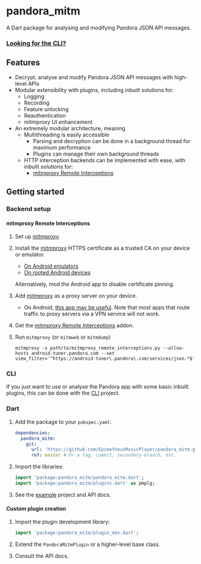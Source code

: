# pandora_mitm

A Dart package for analysing and modifying Pandora JSON API messages.

### [Looking for the CLI?][cli]

## Features

- Decrypt, analyse and modify Pandora JSON API messages with high-level APIs
- Modular extensibility with plugins, including inbuilt solutions for:
  - Logging
  - Recording
  - Feature unlocking
  - Reauthentication
  - mitmproxy UI enhancement
- An extremely modular architecture, meaning
  - Multithreading is easily accessible
    - Parsing and decryption can be done in a background thread for maximum performance
    - Plugins can manage their own background threads
  - HTTP interception backends can be implemented with ease, with inbuilt
    solutions for:
    - [mitmproxy Remote Interceptions][ri]

## Getting started

### Backend setup

#### mitmproxy Remote Interceptions
1. Set up [mitmproxy].
2. Install the [mitmproxy] HTTPS certificate as a trusted CA on your device or emulator.
   - [On Android emulators](https://docs.mitmproxy.org/stable/howto-install-system-trusted-ca-android)
   - [On rooted Android devices](https://github.com/NVISOsecurity/MagiskTrustUserCerts)

   Alternatively, mod the Android app to disable certificate pinning.
3. Add [mitmproxy] as a proxy server on your device.
   - On Android, [this app may be useful](https://github.com/theappbusiness/android-proxy-toggle).
     Note that most apps that route traffic to proxy servers via a VPN service will not work.
4. Get the [mitmproxy Remote Interceptions][ri] addon.
5. Run `mitmproxy` (or `mitmweb` or `mitmdump`)
   ```shell
   mitmproxy -s path/to/mitmproxy_remote_interceptions.py --allow-hosts android-tuner.pandora.com --set view_filter='^https://android-tuner\.pandora\.com/services/json.*$'
   ```

### CLI

If you just want to use or analyse the Pandora app with some basic inbuilt plugins, this can be done with the [CLI][cli]
project.

### Dart

1. Add the package to your `pubspec.yaml`:
   ```yaml
   dependencies:
     pandora_mitm:
       git:
         url: 'https://github.com/EpimetheusMusicPlayer/pandora_mitm.git'
         ref: master # Or a tag, commit, secondary branch, etc.
   ```
2. Import the libraries:
   ```dart
   import 'package:pandora_mitm/pandora_mitm.dart';
   import 'package:pandora_mitm/plugins.dart' as pmplg;
   ```
4. See the [example](example/pandora_mitm_example.dart) project and API docs.

#### Custom plugin creation

1. Import the plugin development library:
   ```dart
   import 'package:pandora_mitm/plugin_dev.dart';
   ```

2. Extend the `PandoraMitmPlugin` or a higher-level base class.
3. Consult the API docs.

[cli]: ../pandora_mitm_cli
[mitmproxy]: https://mitmproxy.org
[ri]: https://github.com/hacker1024/mitmproxy_remote_interceptions
